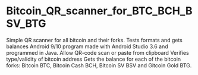 # Bitcoin_QR_scanner_for_BTC_BCH_BSV_BTG
Simple QR scanner for all bitcoin and their forks. Tests formats and gets balances
Android 9/10 program made with Android Studio 3.6 and programmed in Java.
Allow QR-code scan or paste from clipboard
Verifies type/validity of bitcoin address
Gets the balance for each of the bitcoin forks: Bitcoin BTC, Bitcoin Cash BCH, Bitcoin SV BSV and Gitcoin Gold BTG.
